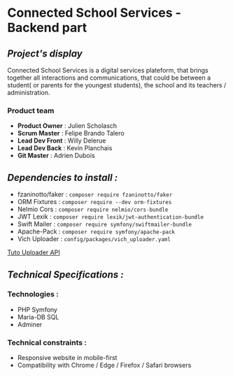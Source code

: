 # Connected School Services - Backend part 

## **_Project's display_**

Connected School Services is a digital services plateform, that brings together all interactions and communications, that could be between a student( or parents for the youngest students), the school and its teachers / administration.

### Product team

- **Product Owner** : Julien Scholasch
- **Scrum Master** : Felipe Brando Talero
- **Lead Dev Front** : Willy Delerue
- **Lead Dev Back** : Kevin Planchais
- **Git Master** : Adrien Dubois

## **_Dependencies to install :_**

- fzaninotto/faker : `composer require fzaninotto/faker`
- ORM Fixtures : `composer require --dev orm-fixtures`
- Nelmio Cors : `composer require nelmio/cors-bundle`
- JWT Lexik : `composer require lexik/jwt-authentication-bundle`
- Swift Mailer : `composer require symfony/swiftmailer-bundle`
- Apache-Pack : `composer require symfony/apache-pack`
- Vich Uploader : `config/packages/vich_uploader.yaml`

[Tuto Uploader API](Docs/uploader-API.md)

## **_Technical Specifications :_**

### Technologies :

- PHP Symfony
- Maria-DB SQL
- Adminer

  
### Technical constraints :

- Responsive website in mobile-first
- Compatibility with Chrome / Edge / Firefox / Safari browsers 
